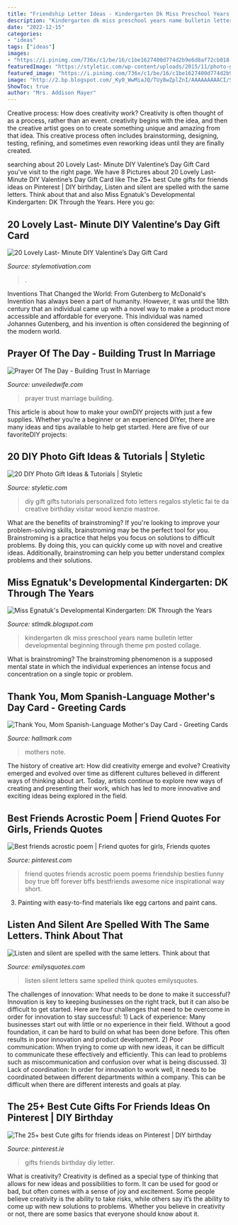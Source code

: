 ```yaml
---
title: "Friendship Letter Ideas - Kindergarten Dk Miss Preschool Years Name Bulletin Letter Developmental Beginning Through Theme Pm Posted Collage"
description: "Kindergarten dk miss preschool years name bulletin letter developmental beginning through theme pm posted collage"
date: "2022-12-15"
categories:
- "ideas"
tags: ["ideas"]
images:
- "https://i.pinimg.com/736x/c1/be/16/c1be1627400d774d2b9e6d8af72cb018--bffs-bestfriends.jpg"
featuredImage: "https://styletic.com/wp-content/uploads/2015/11/photo-gifts/14-diy-photo-gift-ideas-tutorials.jpg"
featured_image: "https://i.pinimg.com/736x/c1/be/16/c1be1627400d774d2b9e6d8af72cb018--bffs-bestfriends.jpg"
image: "http://2.bp.blogspot.com/_Ky0_WwMiaJQ/TUy8wZplZnI/AAAAAAAAACI/SyOPOwEK2SE/s1600/IMGP0014.JPG"
ShowToc: true
author: "Mrs. Addison Mayer"
---
```



Creative process: How does creativity work?
Creativity is often thought of as a process, rather than an event. creativity begins with the idea, and then the creative artist goes on to create something unique and amazing from that idea. This creative process often includes brainstorming, designing, testing, refining, and sometimes even reworking ideas until they are finally created.

	

		
searching about 20 Lovely Last- Minute DIY Valentine’s Day Gift Card you've visit to the right page. We have 8 Pictures about 20 Lovely Last- Minute DIY Valentine’s Day Gift Card like The 25+ best Cute gifts for friends ideas on Pinterest | DIY birthday, Listen and silent are spelled with the same letters. Think about that and also Miss Egnatuk&#039;s Developmental Kindergarten: DK Through the Years. Here you go:
		
    
## 20 Lovely Last- Minute DIY Valentine’s Day Gift Card

<img loading=lazy src="https://www.stylemotivation.com/wp-content/uploads/2014/02/20-Lovely-Last-Minute-DIY-Valentine’s-Day-Gift-Card-8-620x929.jpg" onerror="this.onerror=null;this.src='https://tse2.mm.bing.net/th?id=OIP.MfJVgbhvA8ckdnnUuiPZawHaLG&amp;pid=15.1';" alt="20 Lovely Last- Minute DIY Valentine’s Day Gift Card">

_Source: stylemotivation.com_

>. 

	

Inventions That Changed the World: From Gutenberg to McDonald's
Invention has always been a part of humanity. However, it was until the 18th century that an individual came up with a novel way to make a product more accessible and affordable for everyone. This individual was named Johannes Gutenberg, and his invention is often considered the beginning of the modern world.

    
## Prayer Of The Day - Building Trust In Marriage

<img loading=lazy src="https://unveiledwife.com/wp-content/uploads/2017/11/prayer-trust-2.jpg" onerror="this.onerror=null;this.src='https://tse2.mm.bing.net/th?id=OIP.bsUOZyI3ZMmQE19aH9lUDAHaHa&amp;pid=15.1';" alt="Prayer Of The Day - Building Trust In Marriage">

_Source: unveiledwife.com_

>prayer trust marriage building. 

	

This article is about how to make your ownDIY projects with just a few supplies. Whether you’re a beginner or an experienced DIYer, there are many ideas and tips available to help get started. Here are five of our favoriteDIY projects: 

    
## 20 DIY Photo Gift Ideas &amp; Tutorials | Styletic

<img loading=lazy src="https://styletic.com/wp-content/uploads/2015/11/photo-gifts/14-diy-photo-gift-ideas-tutorials.jpg" onerror="this.onerror=null;this.src='https://tse1.mm.bing.net/th?id=OIP.lQendcQcZ_rbeRAq84FWOAHaOy&amp;pid=15.1';" alt="20 DIY Photo Gift Ideas &amp; Tutorials | Styletic">

_Source: styletic.com_

>diy gift gifts tutorials personalized foto letters regalos styletic fai te da creative birthday visitar wood kenzie mastroe. 

	

What are the benefits of brainstroming?
If you're looking to improve your problem-solving skills, brainstroming may be the perfect tool for you. Brainstroming is a practice that helps you focus on solutions to difficult problems. By doing this, you can quickly come up with novel and creative ideas. Additionally, brainstroming can help you better understand complex problems and their solutions.

    
## Miss Egnatuk&#039;s Developmental Kindergarten: DK Through The Years

<img loading=lazy src="http://2.bp.blogspot.com/_Ky0_WwMiaJQ/TUy8wZplZnI/AAAAAAAAACI/SyOPOwEK2SE/s1600/IMGP0014.JPG" onerror="this.onerror=null;this.src='https://tse1.mm.bing.net/th?id=OIP.cAuA_B9uq5WG-pmYNxe83AHaFj&amp;pid=15.1';" alt="Miss Egnatuk&#039;s Developmental Kindergarten: DK Through the Years">

_Source: stlmdk.blogspot.com_

>kindergarten dk miss preschool years name bulletin letter developmental beginning through theme pm posted collage. 

	

What is brainstroming?
The brainstroming phenomenon is a supposed mental state in which the individual experiences an intense focus and concentration on a single topic or problem.

    
## Thank You, Mom Spanish-Language Mother&#039;s Day Card - Greeting Cards

<img loading=lazy src="https://www.hallmark.com/dw/image/v2/AALB_PRD/on/demandware.static/-/Sites-hallmark-master/default/dw7d640889/images/finished-goods/Thank-You-Mom-SpanishLanguage-Mothers-Day-Card-root-399MTH7975_PV.1.MTH7975.jpg_Source_Image.jpg" onerror="this.onerror=null;this.src='https://tse4.mm.bing.net/th?id=OIP.nYxyi_Elv9zivzAG0XvN3gHaOB&amp;pid=15.1';" alt="Thank You, Mom Spanish-Language Mother&#039;s Day Card - Greeting Cards">

_Source: hallmark.com_

>mothers note. 

	

The history of creative art: How did creativity emerge and evolve?
Creativity emerged and evolved over time as different cultures believed in different ways of thinking about art. Today, artists continue to explore new ways of creating and presenting their work, which has led to more innovative and exciting ideas being explored in the field.

    
## Best Friends Acrostic Poem | Friend Quotes For Girls, Friends Quotes

<img loading=lazy src="https://i.pinimg.com/736x/c1/be/16/c1be1627400d774d2b9e6d8af72cb018--bffs-bestfriends.jpg" onerror="this.onerror=null;this.src='https://tse3.mm.bing.net/th?id=OIP._RU1ZcCyyiKTTpDg1UBfiAHaNJ&amp;pid=15.1';" alt="Best friends acrostic poem | Friend quotes for girls, Friends quotes">

_Source: pinterest.com_

>friend quotes friends acrostic poem poems friendship besties funny boy true bff forever bffs bestfriends awesome nice inspirational way short. 

	

3. Painting with easy-to-find materials like egg cartons and paint cans.

    
## Listen And Silent Are Spelled With The Same Letters. Think About That

<img loading=lazy src="http://emilysquotes.com/wp-content/uploads/2019/06/Listen-and-silent-are-spelled-with-the-same-letters.-Think-about-that..jpg" onerror="this.onerror=null;this.src='https://tse3.mm.bing.net/th?id=OIP.Os8OuGFGHzmJflQAuNIjLgHaEo&amp;pid=15.1';" alt="Listen and silent are spelled with the same letters. Think about that">

_Source: emilysquotes.com_

>listen silent letters same spelled think quotes emilysquotes. 

	

The challenges of innovation: What needs to be done to make it successful?
Innovation is key to keeping businesses on the right track, but it can also be difficult to get started. Here are four challenges that need to be overcome in order for innovation to stay successful: 1) Lack of experience: Many businesses start out with little or no experience in their field. Without a good foundation, it can be hard to build on what has been done before. This often results in poor innovation and product development. 2) Poor communication: When trying to come up with new ideas, it can be difficult to communicate these effectively and efficiently. This can lead to problems such as miscommunication and confusion over what is being discussed. 3) Lack of coordination: In order for innovation to work well, it needs to be coordinated between different departments within a company. This can be difficult when there are different interests and goals at play.

    
## The 25+ Best Cute Gifts For Friends Ideas On Pinterest | DIY Birthday

<img loading=lazy src="https://i.pinimg.com/originals/f0/36/3a/f0363ae46ac33cb83d7ce038c438a5ba.jpg" onerror="this.onerror=null;this.src='https://tse2.mm.bing.net/th?id=OIP.VT6bd_kWh5sI3hsP6hEu4AHaKl&amp;pid=15.1';" alt="The 25+ best Cute gifts for friends ideas on Pinterest | DIY birthday">

_Source: pinterest.ie_

>gifts friends birthday diy letter. 

	

What is creativity?
Creativity is defined as a special type of thinking that allows for new ideas and possibilities to form. It can be used for good or bad, but often comes with a sense of joy and excitement. Some people believe creativity is the ability to take risks, while others say it’s the ability to come up with new solutions to problems. Whether you believe in creativity or not, there are some basics that everyone should know about it.

